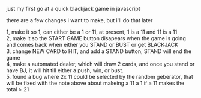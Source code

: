 just my first go at a quick blackjack game in javascript

there are a few changes i want to make, but i'll do that later

1, make it so 1, can either be a 1 or 11, at present, 1 is a 11 and 11 is a 11<br>
2, make it so the START GAME button disapears when the game is going and comes back when either you STAND or BUST or get BLACKJACK<br>
3, change NEW CARD to HIT, and add a STAND button, STAND will end the game<br>
4, make a automated dealer, which will draw 2 cards, and once you stand or have BJ, it will hit till either a push, win, or bust.<br>
5, found a bug where 2x 11 could be selected by the random geberator, that will be fixed with the note above about makeing a 11 a 1 if a 11 makes the total > 21